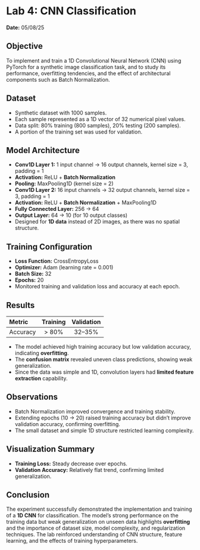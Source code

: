 # Lab 4: CNN Classification  
**Date:** 05/08/25  

## Objective  
To implement and train a 1D Convolutional Neural Network (CNN) using PyTorch for a synthetic image classification task, and to study its performance, overfitting tendencies, and the effect of architectural components such as Batch Normalization.  

## Dataset  
- Synthetic dataset with 1000 samples.  
- Each sample represented as a 1D vector of 32 numerical pixel values.  
- Data split: 80% training (800 samples), 20% testing (200 samples).  
- A portion of the training set was used for validation.  

## Model Architecture  
- **Conv1D Layer 1:** 1 input channel → 16 output channels, kernel size = 3, padding = 1  
- **Activation:** ReLU + **Batch Normalization**  
- **Pooling:** MaxPooling1D (kernel size = 2)  
- **Conv1D Layer 2:** 16 input channels → 32 output channels, kernel size = 3, padding = 1  
- **Activation:** ReLU + **Batch Normalization** + MaxPooling1D  
- **Fully Connected Layer:** 256 → 64  
- **Output Layer:** 64 → 10 (for 10 output classes)  
- Designed for **1D data** instead of 2D images, as there was no spatial structure.  

## Training Configuration  
- **Loss Function:** CrossEntropyLoss  
- **Optimizer:** Adam (learning rate = 0.001)  
- **Batch Size:** 32  
- **Epochs:** 20  
- Monitored training and validation loss and accuracy at each epoch.  

## Results  
| Metric | Training | Validation |
|:--------|:-----------:|:------------:|
| Accuracy | > 80% | 32–35% |

- The model achieved high training accuracy but low validation accuracy, indicating **overfitting**.  
- The **confusion matrix** revealed uneven class predictions, showing weak generalization.  
- Since the data was simple and 1D, convolution layers had **limited feature extraction** capability.  

## Observations  
- Batch Normalization improved convergence and training stability.  
- Extending epochs (10 → 20) raised training accuracy but didn’t improve validation accuracy, confirming overfitting.  
- The small dataset and simple 1D structure restricted learning complexity.  

## Visualization Summary  
- **Training Loss:** Steady decrease over epochs.  
- **Validation Accuracy:** Relatively flat trend, confirming limited generalization.  

## Conclusion  
The experiment successfully demonstrated the implementation and training of a **1D CNN** for classification. The model’s strong performance on the training data but weak generalization on unseen data highlights **overfitting** and the importance of dataset size, model complexity, and regularization techniques. The lab reinforced understanding of CNN structure, feature learning, and the effects of training hyperparameters.
